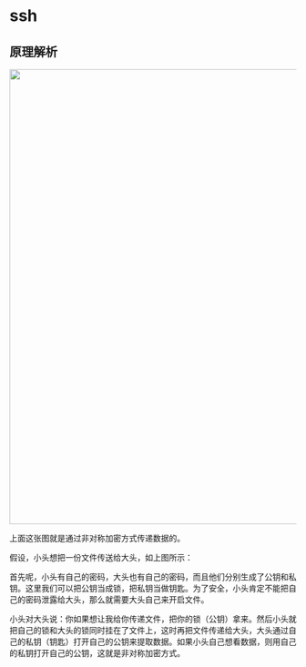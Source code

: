 # ssh
## 原理解析

<center>
<img src="https://cdn.jsdelivr.net/npm/ding-image/image/ssh.png" width="800">
</center>

上面这张图就是通过非对称加密方式传递数据的。

假设，小头想把一份文件传送给大头，如上图所示：

首先呢，小头有自己的密码，大头也有自己的密码，而且他们分别生成了公钥和私钥。这里我们可以把公钥当成锁，把私钥当做钥匙。为了安全，小头肯定不能把自己的密码泄露给大头，那么就需要大头自己来开启文件。

小头对大头说：你如果想让我给你传递文件，把你的锁（公钥）拿来。然后小头就把自己的锁和大头的锁同时挂在了文件上，这时再把文件传递给大头，大头通过自己的私钥（钥匙）打开自己的公钥来提取数据。如果小头自己想看数据，则用自己的私钥打开自己的公钥，这就是非对称加密方式。
